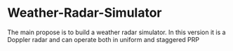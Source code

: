 # Weather-Radar-Simulator
The main propose is to build a weather radar simulator. In this version it is a Doppler radar and can operate both in uniform and staggered PRP 
